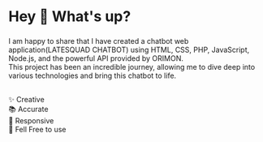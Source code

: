 <h1 align="left">Hey 👋 What's up?</h1>

###

<p align="left">I am happy to share that I have created a chatbot web application(LATESQUAD CHATBOT) using HTML, CSS, PHP, JavaScript, Node.js, and the powerful API provided by ORIMON. <br>This project has been an incredible journey, allowing me to dive deep into various technologies and bring this chatbot to life.</p>

###

<h2 align="left"></h2>

###

<p align="left">✨ Creative<br>📚 Accurate<br>🎯 Responsive <br>🎲 Fell Free to use</p>

###

<h2 align="left"></h2>

###



###
